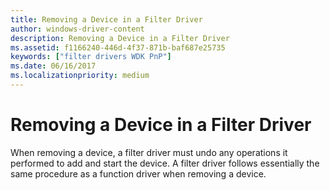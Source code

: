 ```yaml
---
title: Removing a Device in a Filter Driver
author: windows-driver-content
description: Removing a Device in a Filter Driver
ms.assetid: f1166240-446d-4f37-871b-baf687e25735
keywords: ["filter drivers WDK PnP"]
ms.date: 06/16/2017
ms.localizationpriority: medium
---
```


# Removing a Device in a Filter Driver





When removing a device, a filter driver must undo any operations it performed to add and start the device. A filter driver follows essentially the same procedure as a function driver when removing a device.

 

 




